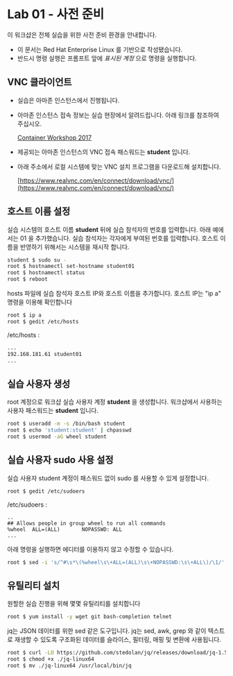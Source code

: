 Lab 01 - 사전 준비 
===

이 워크샵은 전체 실습을 위한 사전 준비 환경을 안내합니다. 

* 이 문서는 Red Hat Enterprise Linux 를 기반으로 작성됐습니다.
* 반드시 명령 실행은 프롬프트 앞에 *표시된 계정* 으로 명령을 실행합니다.  


## VNC 클라이언트

* 실습은 아마존 인스턴스에서 진행됩니다. 
* 아마존 인스턴스 접속 정보는 실습 현장에서 알려드립니다. 아래 링크를 참조하여 주십시오.

    [Container Workshop 2017](https://docs.google.com/a/redhat.com/spreadsheets/d/e/2PACX-1vS8g_BSiidV5XlEhHkKMyVxdnPcYYI3b1B7mJQpA1IyN2Fuoak8yp8dsHDfNovbVsS9WU8YVQvD_-p3/pubhtml)
* 제공되는 아마존 인스턴스의 VNC 접속 패스워드는 **student** 입니다. 
* 아래 주소에서 로컬 시스템에 맞는 VNC 설치 프로그램을 다운로드해 설치합니다. 

    [https://www.realvnc.com/en/connect/download/vnc/](https://www.realvnc.com/en/connect/download/vnc/)


## 호스트 이름 설정

실습 시스템의 호스트 이름 **student** 뒤에 실습 참석자의 번호를 입력합니다. 
아래 예에서는 01 을 추가했습니다. 
실습 참석자는 각자에게 부여된 번호를 입력합니다. 
호스트 이름을 반영하기 위해서는 시스템을 재시작 합니다.

```bash
student $ sudo su -
root $ hostnamectl set-hostname student01
root $ hostnamectl status
root $ reboot
```

hosts 파일에 실습 참석자 호스트 IP와 호스트 이름을 추가합니다. 
호스트 IP는 "ip a" 명령을 이용해 확인합니다
```bash
root $ ip a
root $ gedit /etc/hosts
```
/etc/hosts :
```bash
...
192.168.181.61 student01
...
```

## 실습 사용자 생성

root 계정으로 워크샵 실습 사용자 계정 **student** 을 생성합니다. 
워크샵에서 사용하는 사용자 패스워드는 **student** 입니다.

```bash
root $ useradd -m -s /bin/bash student
root $ echo 'student:student' | chpasswd
root $ usermod -aG wheel student
``` 

## 실습 사용자 sudo 사용 설정
실습 사용자 student 계정이 패스워드 없이 sudo 를 사용할 수 있게 설정합니다.


```bash
root $ gedit /etc/sudoers
```

/etc/sudoers :

```
..
## Allows people in group wheel to run all commands
%wheel  ALL=(ALL)       NOPASSWD: ALL
...
```
아래 명령을 실행하면 에디터를 이용하지 않고 수정할 수 있습니다.
```bash 
root $ sed -i 's/^#\s*\(%wheel\s\+ALL=(ALL)\s\+NOPASSWD:\s\+ALL\)/\1/' /etc/sudoers
```

## 유틸리티 설치

원할한 실습 진행을 위해 몇몇 유틸리티를 설치합니다

```bash
root $ yum install -y wget git bash-completion telnet 
```
jq는 JSON 데이터를 위한 sed 같은 도구입니다. 
jq는 sed, awk, grep 와 같이 텍스트로 재생할 수 있도록 구조화된 
데이터를 슬라이스, 필터링, 매핑 및 변환에 사용됩니다.


```bash
root $ curl -LO https://github.com/stedolan/jq/releases/download/jq-1.5/jq-linux64
root $ chmod +x ./jq-linux64
root $ mv ./jq-linux64 /usr/local/bin/jq
```

 